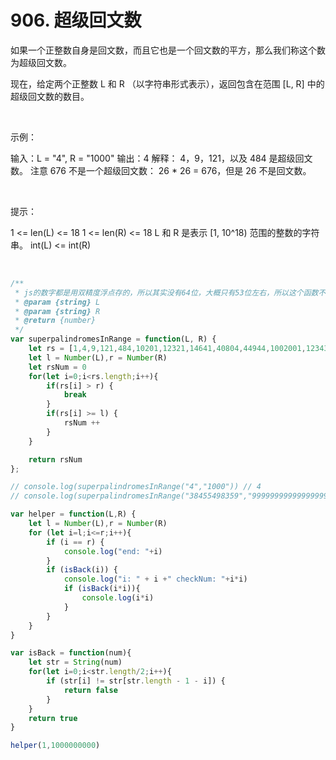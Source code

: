 # 906. 超级回文数
如果一个正整数自身是回文数，而且它也是一个回文数的平方，那么我们称这个数为超级回文数。

现在，给定两个正整数 L 和 R （以字符串形式表示），返回包含在范围 [L, R] 中的超级回文数的数目。

 

示例：

输入：L = "4", R = "1000"
输出：4
解释：
4，9，121，以及 484 是超级回文数。
注意 676 不是一个超级回文数： 26 * 26 = 676，但是 26 不是回文数。

 

提示：

1 <= len(L) <= 18
1 <= len(R) <= 18
L 和 R 是表示 [1, 10^18) 范围的整数的字符串。
int(L) <= int(R)

 
```js
/**
 * js的数字都是用双精度浮点存的，所以其实没有64位，大概只有53位左右，所以这个函数不起作用
 * @param {string} L
 * @param {string} R
 * @return {number}
 */
var superpalindromesInRange = function(L, R) {
    let rs = [1,4,9,121,484,10201,12321,14641,40804,44944,1002001,1234321,4008004,100020001,102030201,104060401,121242121,123454321,125686521,400080004,404090404,10000200001,10221412201,12102420121,12345654321,40000800004,1000002000001,1002003002001,1004006004001,1020304030201,1022325232201,1024348434201,1210024200121,1212225222121,1214428244121,1232346432321,1234567654321,4000008000004,4004009004004,100000020000001,100220141022001,102012040210201,102234363432201,121000242000121,121242363242121,123212464212321,123456787654321,400000080000004]
    let l = Number(L),r = Number(R)
    let rsNum = 0
    for(let i=0;i<rs.length;i++){
        if(rs[i] > r) {
            break
        }
        if(rs[i] >= l) {
            rsNum ++
        }
    }

    return rsNum
};

// console.log(superpalindromesInRange("4","1000")) // 4
// console.log(superpalindromesInRange("38455498359","999999999999999999")) // 45

var helper = function(L,R) {
    let l = Number(L),r = Number(R)
    for (let i=l;i<=r;i++){
        if (i == r) {
            console.log("end: "+i)
        }
        if (isBack(i)) {
            console.log("i: " + i +" checkNum: "+i*i)
            if (isBack(i*i)){
                console.log(i*i)
            }
        }
    }
}

var isBack = function(num){
    let str = String(num)
    for(let i=0;i<str.length/2;i++){
        if (str[i] != str[str.length - 1 - i]) {
            return false
        }
    }
    return true
}

helper(1,1000000000)
```